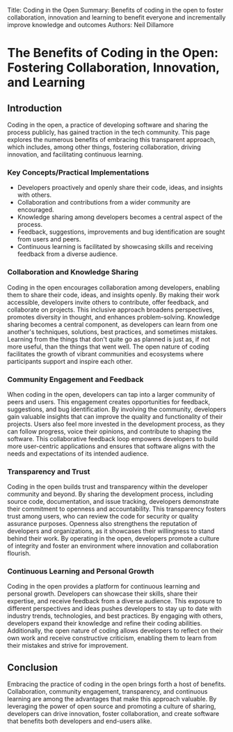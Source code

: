 Title:          Coding in the Open
Summary:        Benefits of coding in the open to foster collaboration, innovation and
                learning to benefit everyone and incrementally improve knowledge and
                outcomes
Authors:        Neil Dillamore

# The Benefits of Coding in the Open: Fostering Collaboration, Innovation, and Learning

## Introduction
Coding in the open, a practice of developing software and sharing the process publicly, has 
gained traction in the tech community. This page explores the numerous benefits of 
embracing this transparent approach, which includes, among other things, fostering 
collaboration, driving innovation, and facilitating continuous learning.

### Key Concepts/Practical Implementations
* Developers proactively and openly share their code, ideas, and insights with others.
* Collaboration and contributions from a wider community are encouraged.
* Knowledge sharing among developers becomes a central aspect of the process.
* Feedback, suggestions, improvements and bug identification are sought from users and peers.
* Continuous learning is facilitated by showcasing skills and receiving feedback from a diverse audience.

### Collaboration and Knowledge Sharing
Coding in the open encourages collaboration among developers, enabling them to share 
their code, ideas, and insights openly. By making their work accessible, developers
invite others to contribute, offer feedback, and collaborate on projects. This inclusive
approach broadens perspectives, promotes diversity in thought, and enhances problem-solving. 
Knowledge sharing becomes a central component, as developers can learn from one another's
techniques, solutions, best practices, and sometimes mistakes. Learning from the things that
don't quite go as planned is just as, if not more useful, than the things that went well.
The open nature of coding facilitates the growth of vibrant communities and ecosystems where
participants support and inspire each other.

### Community Engagement and Feedback
When coding in the open, developers can tap into a larger community of peers and users. 
This engagement creates opportunities for feedback, suggestions, and bug identification. 
By involving the community, developers gain valuable insights that can improve the quality 
and functionality of their projects. Users also feel more invested in the development process, 
as they can follow progress, voice their opinions, and contribute to shaping the software. 
This collaborative feedback loop empowers developers to build more user-centric applications 
and ensures that software aligns with the needs and expectations of its intended audience.

### Transparency and Trust
Coding in the open builds trust and transparency within the developer community and beyond. 
By sharing the development process, including source code, documentation, and issue tracking, 
developers demonstrate their commitment to openness and accountability. This transparency
fosters trust among users, who can review the code for security or quality assurance purposes. 
Openness also strengthens the reputation of developers and organizations, as it showcases their
willingness to stand behind their work. By operating in the open, developers promote a culture
of integrity and foster an environment where innovation and collaboration flourish.

### Continuous Learning and Personal Growth
Coding in the open provides a platform for continuous learning and personal growth. Developers
can showcase their skills, share their expertise, and receive feedback from a diverse audience. 
This exposure to different perspectives and ideas pushes developers to stay up to date with
industry trends, technologies, and best practices. By engaging with others, developers expand
their knowledge and refine their coding abilities. Additionally, the open nature of coding
allows developers to reflect on their own work and receive constructive criticism, enabling
them to learn from their mistakes and strive for improvement.

## Conclusion
Embracing the practice of coding in the open brings forth a host of benefits. Collaboration,
community engagement, transparency, and continuous learning are among the advantages that
make this approach valuable. By leveraging the power of open source and promoting a culture
of sharing, developers can drive innovation, foster collaboration, and create software that
benefits both developers and end-users alike.
